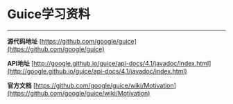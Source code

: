 # Guice学习资料

---

**源代码地址**	[https://github.com/google/guice](https://github.com/google/guice)

**API地址**	[http://google.github.io/guice/api-docs/4.1/javadoc/index.html](http://google.github.io/guice/api-docs/4.1/javadoc/index.html)

**官方文档**		[https://github.com/google/guice/wiki/Motivation](https://github.com/google/guice/wiki/Motivation)